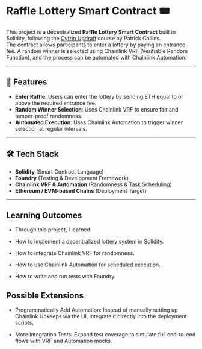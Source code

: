 # Raffle Lottery Smart Contract 🎟️

This project is a decentralized **Raffle Lottery Smart Contract** built in Solidity, following the [Cyfrin Updraft](https://www.cyfrin.io/updraft) course by Patrick Collins.  
The contract allows participants to enter a lottery by paying an entrance fee. A random winner is selected using Chainlink VRF (Verifiable Random Function), and the process can be automated with Chainlink Automation.

---

## 📌 Features
- **Enter Raffle**: Users can enter the lottery by sending ETH equal to or above the required entrance fee.
- **Random Winner Selection**: Uses Chainlink VRF to ensure fair and tamper-proof randomness.
- **Automated Execution**: Uses Chainlink Automation to trigger winner selection at regular intervals.

---

## 🛠️ Tech Stack
- **Solidity** (Smart Contract Language)  
- **Foundry** (Testing & Development Framework)  
- **Chainlink VRF & Automation** (Randomness & Task Scheduling)  
- **Ethereum / EVM-based Chains** (Deployment Target)

---

## Learning Outcomes

- Through this project, I learned:

- How to implement a decentralized lottery system in Solidity.

- How to integrate Chainlink VRF for randomness.

- How to use Chainlink Automation for scheduled execution.

- How to write and run tests with Foundry.

## Possible Extensions

- Programmatically Add Automation: Instead of manually setting up Chainlink Upkeeps via the UI, integrate it directly into the deployment scripts.

- More Integration Tests: Expand test coverage to simulate full end-to-end flows with VRF and Automation mocks.
